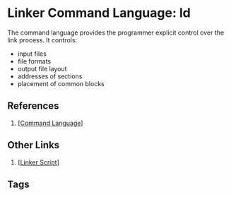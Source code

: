 # Linker Command Language: ld 

The command language provides the programmer explicit control over the link process. It controls:   
* input files  
* file formats  
* output file layout  
* addresses of sections  
* placement of common blocks  

## References
1. [\[Command Language\]](https://ftp.gnu.org/old-gnu/Manuals/ld-2.9.1/html_chapter/ld_3.html)

## Other Links
1. [\[Linker Script\]](../202202102126)  

## Tags
